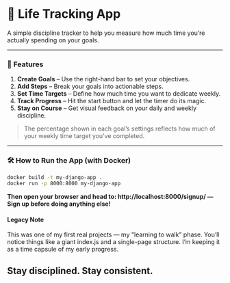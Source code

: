 # 🧭 Life Tracking App

A simple discipline tracker to help you measure how much time you’re actually spending on your goals.

---

### 🚀 Features

1. **Create Goals** – Use the right-hand bar to set your objectives.
2. **Add Steps** – Break your goals into actionable steps.
3. **Set Time Targets** – Define how much time you want to dedicate weekly.
4. **Track Progress** – Hit the start button and let the timer do its magic.
5. **Stay on Course** – Get visual feedback on your daily and weekly discipline.

> The percentage shown in each goal’s settings reflects how much of your weekly time target you've completed.

---

### 🛠 How to Run the App (with Docker)

```bash
docker build -t my-django-app .
docker run -p 8000:8000 my-django-app
```

**Then open your browser and head to:
http://localhost:8000/signup/ — Sign up before doing anything else!**

#### Legacy Note

This was one of my first real projects — my "learning to walk" phase.
You’ll notice things like a giant index.js and a single-page structure. I’m keeping it as a time capsule of my early progress.

## Stay disciplined. Stay consistent.
